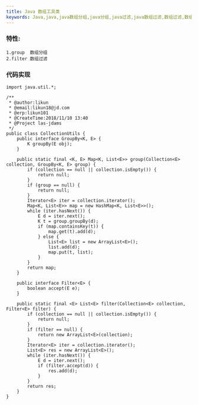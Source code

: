 ```yaml
---
title: Java 数组工具类
keywords: Java,java,java数组分组,java分组,java过滤,java数组过滤,数组过滤,数组分组,分组,java collection group util,java collection filter util
---
```

### 特性:
    1.group  数组分组
    2.filter 数组过滤
<!--more-->
### 代码实现
    import java.util.*;
    
    /**
     * @author:likun
     * @email:likun18@jd.com
     * @erp:likun101
     * @CreateTime:2018/11/10 13:40
     * @Project las-jdams
     */
    public class CollectionUtils {
        public interface GroupBy<K, E> {
            K groupBy(E obj);
        }
    
        public static final <K, E> Map<K, List<E>> group(Collection<E> collection, GroupBy<K, E> group) {
            if (collection == null || collection.isEmpty()) {
                return null;
            }
            if (group == null) {
                return null;
            }
            Iterator<E> iter = collection.iterator();
            Map<K, List<E>> map = new HashMap<K, List<E>>();
            while (iter.hasNext()) {
                E d = iter.next();
                K t = group.groupBy(d);
                if (map.containsKey(t)) {
                    map.get(t).add(d);
                } else {
                    List<E> list = new ArrayList<E>();
                    list.add(d);
                    map.put(t, list);
                }
            }
            return map;
        }
    
        public interface Filter<E> {
            boolean accept(E e);
        }
    
        public static final <E> List<E> filter(Collection<E> collection, Filter<E> filter) {
            if (collection == null || collection.isEmpty()) {
                return null;
            }
            if (filter == null) {
                return new ArrayList<E>(collection);
            }
            Iterator<E> iter = collection.iterator();
            List<E> res = new ArrayList<E>();
            while (iter.hasNext()) {
                E d = iter.next();
                if (filter.accept(d)) {
                    res.add(d);
                }
            }
            return res;
        }
    }